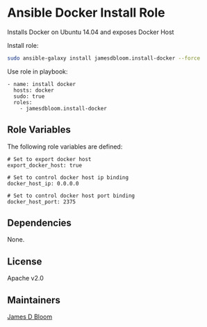 Ansible Docker Install Role
===========================

Installs Docker on Ubuntu 14.04 and exposes Docker Host

Install role:
```bash
sudo ansible-galaxy install jamesdbloom.install-docker --force
```

Use role in playbook:
```
- name: install docker
  hosts: docker
  sudo: true
  roles:
    - jamesdbloom.install-docker
```

Role Variables
--------------

The following role variables are defined:

```
# Set to export docker host
export_docker_host: true

# Set to control docker host ip binding
docker_host_ip: 0.0.0.0

# Set to control docker host port binding
docker_host_port: 2375
```

Dependencies
------------

None.

License
-------

Apache v2.0

Maintainers
-------

[James D Bloom](http://blog.jamesdbloom.com)

